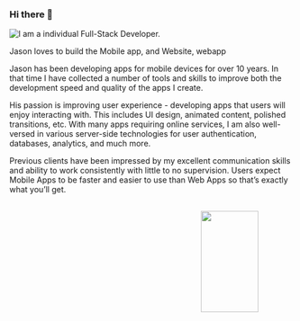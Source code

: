 ### Hi there 👋

![I am a individual Full-Stack Developer.](https://www.digitalauthority.me/wp-content/uploads/2019/04/shutterstock_572886535.jpg)

Jason loves to build the Mobile app, and Website, webapp

Jason has been developing apps for mobile devices for over 10 years. In that time I have collected a number of tools and skills to improve both the development speed and quality of the apps I create.

His passion is improving user experience - developing apps that users will enjoy interacting with. This includes UI design, animated content, polished transitions, etc. With many apps requiring online services, I am also well-versed in various server-side technologies for user authentication, databases, analytics, and much more.

Previous clients have been impressed by my excellent communication skills and ability to work consistently with little to no supervision.
Users expect Mobile Apps to be faster and easier to use than Web Apps so that’s exactly what you’ll get.

##

<div align=center>

<a href="#" title="Go to Source">
      <img height="180em" width="45%" align="right" src="http://github-readme-streak-stats.herokuapp.com?user=JasonSampMobile&theme=react&border=00dafb&fire=DDB80F"/>
 </a>
</div>
